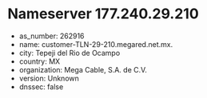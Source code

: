 # Nameserver 177.240.29.210

* as_number: 262916
* name: customer-TLN-29-210.megared.net.mx.
* city: Tepeji del Rio de Ocampo
* country: MX
* organization: Mega Cable, S.A. de C.V.
* version: Unknown
* dnssec: false
